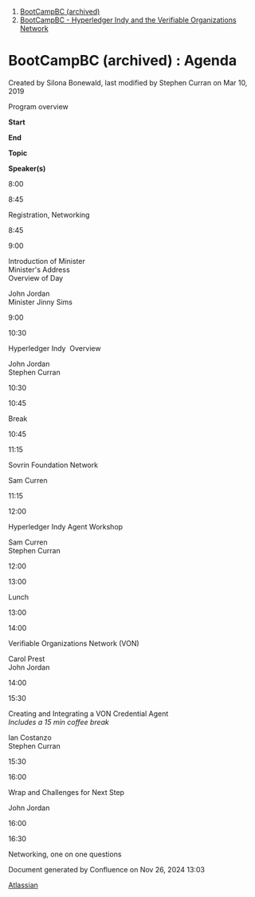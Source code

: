 1. [BootCampBC (archived)](index.html)
2. [BootCampBC - Hyperledger Indy and the Verifiable Organizations Network](BootCampBC---Hyperledger-Indy-and-the-Verifiable-Organizations-Network_17432590.html)

# BootCampBC (archived) : Agenda

Created by Silona Bonewald, last modified by Stephen Curran on Mar 10, 2019

Program overview

**Start**

**End**

**Topic**

**Speaker(s)**

8:00

8:45

Registration, Networking

8:45

9:00

Introduction of Minister  
Minister's Address  
Overview of Day 

John Jordan  
Minister Jinny Sims

9:00

10:30

Hyperledger Indy  Overview

John Jordan  
Stephen Curran 

10:30

10:45

Break

10:45

11:15

Sovrin Foundation Network

Sam Curren

11:15

12:00

Hyperledger Indy Agent Workshop

Sam Curren  
Stephen Curran 

12:00

13:00

Lunch

13:00

14:00

Verifiable Organizations Network (VON)

Carol Prest  
John Jordan 

14:00

15:30

Creating and Integrating a VON Credential Agent  
*Includes a 15 min coffee break*

Ian Costanzo  
Stephen Curran

15:30

16:00

Wrap and Challenges for Next Step

John Jordan

16:00

16:30

Networking, one on one questions

Document generated by Confluence on Nov 26, 2024 13:03

[Atlassian](http://www.atlassian.com/)
